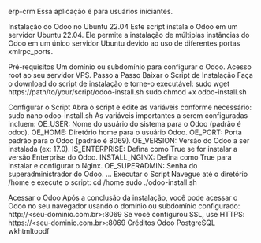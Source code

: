 erp-crm
Essa aplicação é para usuários iniciantes.

Instalação do Odoo no Ubuntu 22.04
Este script instala o Odoo em um servidor Ubuntu 22.04. Ele permite a instalação de múltiplas instâncias do Odoo em um único servidor Ubuntu devido ao uso de diferentes portas xmlrpc_ports.

Pré-requisitos
Um domínio ou subdomínio para configurar o Odoo.
Acesso root ao seu servidor VPS.
Passo a Passo
Baixar o Script de Instalação Faça o download do script de instalação e torne-o executável:
sudo wget https://path/to/your/script/odoo-install.sh
sudo chmod +x odoo-install.sh

Configurar o Script Abra o script e edite as variáveis conforme necessário:
sudo nano odoo-install.sh
As variáveis importantes a serem configuradas incluem:
OE_USER: Nome do usuário do sistema para o Odoo (padrão é odoo).
OE_HOME: Diretório home para o usuário Odoo.
OE_PORT: Porta padrão para o Odoo (padrão é 8069).
OE_VERSION: Versão do Odoo a ser instalada (ex: 17.0).
IS_ENTERPRISE: Defina como True se for instalar a versão Enterprise do Odoo.
INSTALL_NGINX: Defina como True para instalar e configurar o Nginx.
OE_SUPERADMIN: Senha do superadministrador do Odoo.
…
Executar o Script Navegue até o diretório /home e execute o script:
cd /home
sudo ./odoo-install.sh

Acessar o Odoo Após a conclusão da instalação, você pode acessar o Odoo no seu navegador usando o domínio ou subdomínio configurado:
http://<seu-dominio.com.br>:8069
Se você configurou SSL, use HTTPS: https://<seu-dominio.com.br>:8069
Créditos
Odoo
PostgreSQL
wkhtmltopdf
